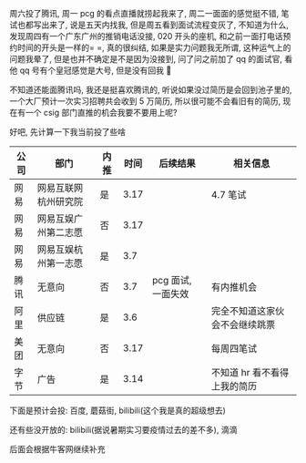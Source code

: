 周六投了腾讯, 周一 pcg 的看点直播就捞起我来了, 周二一面面的感觉挺不错, 笔试也都写出来了, 说是五天内找我, 但是周五看到面试流程变灰了, 不知道为什么, 发现周四有一个广东广州的推销电话没接, 020 开头的座机, 和之前一面打电话预约时间的开头是一样的= =, 真的很纠结, 如果是实力问题我无所谓, 这种运气上的问题我晕了, 但是也并不确定是不是因为没接到, 问了问之前加了 qq 的面试官, 看他 qq 号有个皇冠感觉是大号, 但是没有回我 🙂

不知道还能面腾讯吗, 我还是挺喜欢腾讯的, 听说如果没过简历是会回到池子里的, 一个大厂预计一次实习招聘共会收到 5 万简历, 所以很可能不会看旧有的简历, 现在有一个 csig 部门直推的机会我要不要用上呢?

好吧, 先计算一下我当前投了些啥

| 公司 | 部门                 | 内推 | 时间 | 后续结果           | 相关信息                       |
| ---- | -------------------- | ---- | ---- | ------------------ | ------------------------------ |
| 网易 | 网易互联网杭州研究院 | 是   | 3.17 |                    | 4.7 笔试                       |
| 网易 | 网易互娱广州第二志愿 | 否   | 3.17 |                    |                                |
| 网易 | 网易互娱杭州第一志愿 | 是   | 3.7  |                    |                                |
| 腾讯 | 无意向               | 否   | 3.7  | pcg 面试, 一面失效 | 有内推机会                     |
| 阿里 | 供应链               | 是   | 3.6  |                    | 完全不知道这家伙会不会继续跳票 |
| 美团 | 无意向               | 否   | 3.17 |                    | 每周四笔试                     |
| 字节 | 广告                 | 是   | 3.14 |                    | 不知道 hr 看不看得上我的简历   |

下面是预计会投: 百度, 蘑菇街, bilibili(这个我是真的超级想去)

还有些没开放的: bilibili(据说暑期实习要疫情过去的差不多), 滴滴

后面会根据牛客网继续补充
